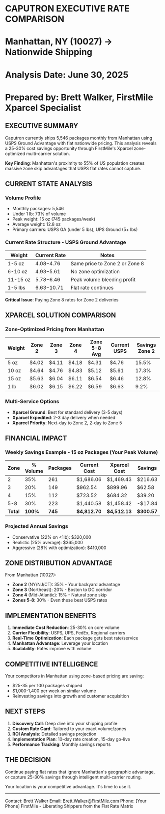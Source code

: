 # CAPUTRON EXECUTIVE RATE COMPARISON
# Manhattan, NY (10027) → Nationwide Shipping
# Analysis Date: June 30, 2025
# Prepared by: Brett Walker, FirstMile Xparcel Specialist

## EXECUTIVE SUMMARY

Caputron currently ships 5,546 packages monthly from Manhattan using USPS Ground Advantage with flat nationwide pricing. This analysis reveals a 25-30% cost savings opportunity through FirstMile's Xparcel zone-optimized multi-carrier solution.

**Key Finding**: Manhattan's proximity to 55% of US population creates massive zone skip advantages that USPS flat rates cannot capture.

## CURRENT STATE ANALYSIS

### Volume Profile
- Monthly packages: 5,546
- Under 1 lb: 73% of volume
- Peak weight: 15 oz (745 packages/week)
- Average weight: 12.8 oz
- Primary carriers: USPS GA (under 5 lbs), UPS Ground (5+ lbs)

### Current Rate Structure - USPS Ground Advantage
| Weight | Current Rate | Notes |
|--------|-------------|--------|
| 1-5 oz | $4.08-$4.76 | Same price to Zone 2 or Zone 8 |
| 6-10 oz | $4.93-$5.61 | No zone optimization |
| 11-15 oz | $5.78-$6.46 | Peak volume bleeding profit |
| 1-5 lbs | $6.63-$10.71 | Flat rate continues |

**Critical Issue**: Paying Zone 8 rates for Zone 2 deliveries

## XPARCEL SOLUTION COMPARISON

### Zone-Optimized Pricing from Manhattan
| Weight | Zone 2 | Zone 3 | Zone 4 | Zone 5-8 Avg | Current USPS | Savings Zone 2 |
|--------|--------|--------|--------|--------------|--------------|----------------|
| 5 oz | $4.02 | $4.11 | $4.18 | $4.31 | $4.76 | 15.5% |
| 10 oz | $4.64 | $4.76 | $4.83 | $5.12 | $5.61 | 17.3% |
| 15 oz | $5.63 | $6.04 | $6.11 | $6.54 | $6.46 | 12.8% |
| 1 lb | $6.02 | $6.15 | $6.22 | $6.59 | $6.63 | 9.2% |

### Multi-Service Options
- **Xparcel Ground**: Best for standard delivery (3-5 days)
- **Xparcel Expedited**: 2-3 day delivery when needed
- **Xparcel Priority**: Next-day to Zone 2, 2-day to Zone 5

## FINANCIAL IMPACT

### Weekly Savings Example - 15 oz Packages (Your Peak Volume)
| Zone | % Volume | Packages | Current Cost | Xparcel Cost | Savings |
|------|----------|----------|--------------|--------------|---------|
| 2 | 35% | 261 | $1,686.06 | $1,469.43 | $216.63 |
| 3 | 20% | 149 | $962.54 | $899.96 | $62.58 |
| 4 | 15% | 112 | $723.52 | $684.32 | $39.20 |
| 5-8 | 30% | 223 | $1,440.58 | $1,458.42 | -$17.84 |
| **Total** | **100%** | **745** | **$4,812.70** | **$4,512.13** | **$300.57** |

### Projected Annual Savings
- Conservative (22% on <1lb): $320,000
- Realistic (25% average): $365,000  
- Aggressive (28% with optimization): $410,000

## ZONE DISTRIBUTION ADVANTAGE

From Manhattan (10027):
- **Zone 2** (NY/NJ/CT): 35% - Your backyard advantage
- **Zone 3** (Northeast): 20% - Boston to DC corridor
- **Zone 4** (Mid-Atlantic): 15% - Natural zone skip
- **Zones 5-8**: 30% - Even these beat USPS rates

## IMPLEMENTATION BENEFITS

1. **Immediate Cost Reduction**: 25-30% on core volume
2. **Carrier Flexibility**: USPS, UPS, FedEx, Regional carriers
3. **Real-Time Optimization**: Each package gets best rate/service
4. **Manhattan Advantage**: Leverage your location
5. **Scalability**: Rates improve with volume

## COMPETITIVE INTELLIGENCE

Your competitors in Manhattan using zone-based pricing are saving:
- $25-35 per 100 packages shipped
- $1,000-1,400 per week on similar volume
- Reinvesting savings into growth and customer acquisition

## NEXT STEPS

1. **Discovery Call**: Deep dive into your shipping profile
2. **Custom Rate Card**: Tailored to your exact volume/zones
3. **ROI Analysis**: Detailed savings projection
4. **Implementation Plan**: 10-day rate creation, 15-day go-live
5. **Performance Tracking**: Monthly savings reports

## THE DECISION

Continue paying flat rates that ignore Manhattan's geographic advantage, or capture 25-30% savings through intelligent multi-carrier routing.

Your location is your competitive advantage. It's time to use it.

---
Contact: Brett Walker
Email: Brett.Walker@FirstMile.com
Phone: [Your Phone]
FirstMile - Liberating Shippers from the Flat Rate Matrix